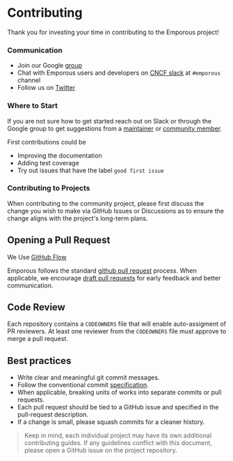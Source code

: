 # Contributing

Thank you for investing your time in contributing to the Emporous project!

### Communication

- Join our Google [group](https://groups.google.com/g/emporous)
- Chat with Emporous users and developers on [CNCF slack](https://slack.cncf.io/) at `#emporous` channel
- Follow us on [Twitter](https://twitter.com/Emporous) 

### Where to Start

If you are not sure how to get started reach out on Slack or through the Google group to get suggestions from a [maintainer](https://github.com/emporous/.github/blob/main/peribolos.yaml) or [community member](https://github.com/emporous/.github/blob/main/peribolos.yaml).

First contributions could be

- Improving the documentation
- Adding test coverage
- Try out issues that have the label `good first issue`

### Contributing to Projects

When contributing to the community project, please first discuss the change you wish to make via GitHub Issues or Discussions
as to ensure the change aligns with the project's long-term plans.

## Opening a Pull Request

We Use [GitHub Flow](https://docs.github.com/en/get-started/quickstart/github-flow)

Emporous follows the standard [github pull request](https://help.github.com/articles/about-pull-requests/) process.
When applicable, we encourage [draft pull requests](https://docs.github.com/en/pull-requests/collaborating-with-pull-requests/proposing-changes-to-your-work-with-pull-requests/changing-the-stage-of-a-pull-request) for early feedback and better communication.

## Code Review

Each repository contains a `CODEOWNERS` file that will enable auto-assigment of PR reviewers. 
At least one reviewer from the `CODEOWNERS` file must approve to merge a pull request.

## Best practices

- Write clear and meaningful git commit messages.
- Follow the conventional commit [specification](https://www.conventionalcommits.org/en/v1.0.0/).
- When applicable, breaking units of works into separate commits or pull requests.
- Each pull request should be tied to a GitHub issue and specified in the pull-request description.
- If a change is small, please squash commits for a cleaner history.

> Keep in mind, each individual project may have its own additional contributing guides. If any guidelines conflict with this document, please open a GitHub issue on the project repository.
